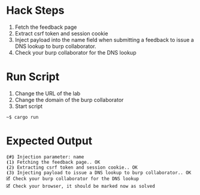 # Hack Steps

1. Fetch the feedback page
2. Extract csrf token and session cookie
3. Inject payload into the name field when submitting a feedback to issue a DNS lookup to burp collaborator.
4. Check your burp collaborator for the DNS lookup


# Run Script

1. Change the URL of the lab
2. Change the domain of the burp collaborator
3. Start script

```
~$ cargo run
```

# Expected Output

```
⟪#⟫ Injection parameter: name
⦗1⦘ Fetching the feedback page.. OK
⦗2⦘ Extracting csrf token and session cookie.. OK
⦗3⦘ Injecting payload to issue a DNS lookup to burp collaborator.. OK
🗹 Check your burp collaborator for the DNS lookup
🗹 Check your browser, it should be marked now as solved
```
